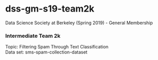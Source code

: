 # dss-gm-s19-team2k #

Data Science Society at Berkeley (Spring 2019) - General Membership

### Intermediate Team 2k ###
Topic: Filtering Spam Through Text Classification \
Data set: sms-spam-collection-dataset

